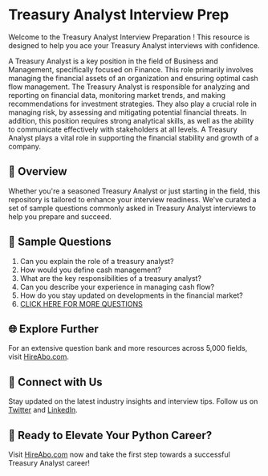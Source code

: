 # Treasury Analyst Interview Prep

Welcome to the Treasury Analyst Interview Preparation ! This resource is designed to help you ace your Treasury Analyst interviews with confidence.

A Treasury Analyst is a key position in the field of Business and Management, specifically focused on Finance. This role primarily involves managing the financial assets of an organization and ensuring optimal cash flow management. The Treasury Analyst is responsible for analyzing and reporting on financial data, monitoring market trends, and making recommendations for investment strategies. They also play a crucial role in managing risk, by assessing and mitigating potential financial threats. In addition, this position requires strong analytical skills, as well as the ability to communicate effectively with stakeholders at all levels. A Treasury Analyst plays a vital role in supporting the financial stability and growth of a company.

## 🚀 Overview

Whether you're a seasoned Treasury Analyst or just starting in the field, this repository is tailored to enhance your interview readiness. We've curated a set of sample questions commonly asked in Treasury Analyst interviews to help you prepare and succeed.

## 📝 Sample Questions

1. Can you explain the role of a treasury analyst?
2. How would you define cash management?
3. What are the key responsibilities of a treasury analyst?
4. Can you describe your experience in managing cash flow?
5. How do you stay updated on developments in the financial market?
6. [CLICK HERE FOR MORE QUESTIONS](https://hireabo.com/job/1_2_16/Treasury%20Analyst)

## 🌐 Explore Further

For an extensive question bank and more resources across 5,000 fields, visit [HireAbo.com](https://www.hireabo.com).

## 📱 Connect with Us

Stay updated on the latest industry insights and interview tips. Follow us on [Twitter](https://twitter.com/hireabo) and [LinkedIn](https://www.linkedin.com/in/hire-abo-3609972a8/).

## 🚀 Ready to Elevate Your Python Career?

Visit [HireAbo.com](https://www.hireabo.com) now and take the first step towards a successful Treasury Analyst career!